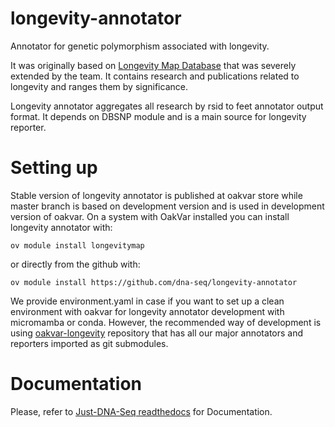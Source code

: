 # longevity-annotator
Annotator for genetic polymorphism associated with longevity.

It was originally based on [Longevity Map Database](https://genomics.senescence.info/longevity/) that was severely extended by the team.
It contains research and publications related to longevity and ranges them by significance. 

Longevity annotator aggregates all research by rsid to feet annotator output format. 
It depends on DBSNP module and is a main source for longevity reporter.

# Setting up

Stable version of longevity annotator is published at oakvar store while master branch is based on development version and is used in development version of oakvar.
On a system with OakVar installed you can install longevity annotator with:
```
ov module install longevitymap
```
or directly from the github with:
```
ov module install https://github.com/dna-seq/longevity-annotator
```
We provide environment.yaml in case if you want to set up a clean environment with oakvar for longevity annotator development with micromamba or conda.
However, the recommended way of development is using [oakvar-longevity](https://github.com/dna-seq/oakvar-longevity) repository that has all our major annotators and reporters imported as git submodules.

# Documentation

Please, refer to [Just-DNA-Seq readthedocs](https://just-dna-seq.readthedocs.io/en/oakvar/viewing-reports.html#part-1-longevity-significant-variations) for Documentation.